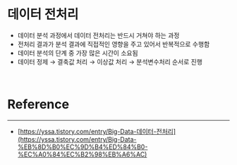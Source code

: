 # 데이터 전처리

- 데이터 분석 과정에서 데이터 전처리는 반드시 거쳐야 하는 과정
- 전처리 결과가 분석 결과에 직접적인 영향을 주고 있어서 반복적으로 수행함
- 데이터 분석의 단계 중 가장 많은 시간이 소요됨
- 데이터 정제 → 결축값 처리 → 이상값 처리 → 분석변수처리 순서로 진행

<br />

# Reference

---

- [https://yssa.tistory.com/entry/Big-Data-데이터-전처리](https://yssa.tistory.com/entry/Big-Data-%EB%8D%B0%EC%9D%B4%ED%84%B0-%EC%A0%84%EC%B2%98%EB%A6%AC)